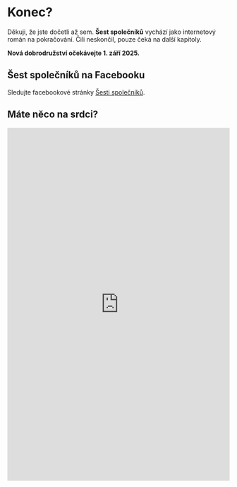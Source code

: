 # Konec?

Děkuji, že jste dočetli až sem. **Šest společníků** vychází jako internetový román na pokračování. Čili neskončil, pouze čeká na další kapitoly.

**Nová dobrodružství očekávejte 1. září 2025.**


## Šest společníků na Facebooku

Sledujte facebookové stránky [Šesti společníků](https://www.facebook.com/sest.spolecniku).


## Máte něco na srdci?

<iframe 
    width="640px" 
    height="800px" 
    src="https://forms.office.com/Pages/ResponsePage.aspx?id=DQSIkWdsW0yxEjajBLZtrQAAAAAAAAAAAAO__Zc8XZ9UMVpYR0RWWEg1Nkw5UDNQNlRBV0FBMEZDTi4u&embed=true" 
    frameborder="0" 
    marginwidth="0" 
    marginheight="0" 
    style="border: none; max-width:100%; max-height:100vh" 
        allowfullscreen 
        webkitallowfullscreen 
        mozallowfullscreen 
        msallowfullscreen> 
</iframe>







